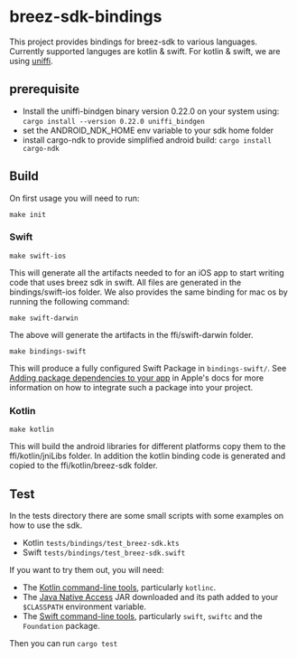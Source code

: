 # breez-sdk-bindings

This project provides bindings for breez-sdk to various languages.
Currently supported languges are kotlin & swift.
For kotlin & swift, we are using [uniffi](https://github.com/mozilla/uniffi-rs).

## prerequisite
* Install the uniffi-bindgen binary version 0.22.0 on your system using: ```cargo install --version 0.22.0 uniffi_bindgen```
* set the ANDROID_NDK_HOME env variable to your sdk home folder
* install cargo-ndk to provide simplified android build: ```cargo install cargo-ndk``` 

## Build

On first usage you will need to run:

```
make init
```

### Swift

```
make swift-ios
```

This will generate all the artifacts needed to for an iOS app to start writing code that uses breez sdk in swift.
All files are generated in the bindings/swift-ios folder.
We also provides the same binding for mac os by running the following command:

```
make swift-darwin
```

The above will generate the artifacts in the ffi/swift-darwin folder.

```
make bindings-swift
```

This will produce a fully configured Swift Package in `bindings-swift/`.
See [Adding package dependencies to your app](https://developer.apple.com/documentation/xcode/adding-package-dependencies-to-your-app) in Apple's docs for more information on how to integrate such a package into your project.

### Kotlin
```
make kotlin
```

This will build the android libraries for different platforms copy them to the ffi/kotlin/jniLibs folder.
In addition the kotlin binding code is generated and copied to the ffi/kotlin/breez-sdk folder.

## Test

In the tests directory there are some small scripts with some examples on how to use the sdk.
  * Kotlin `tests/bindings/test_breez-sdk.kts`
  * Swift `tests/bindings/test_breez-sdk.swift`  

If you want to try them out, you will need:

* The [Kotlin command-line tools](https://kotlinlang.org/docs/tutorials/command-line.html), particularly `kotlinc`.
* The [Java Native Access](https://github.com/java-native-access/jna#download) JAR downloaded and its path
  added to your `$CLASSPATH` environment variable.
* The [Swift command-line tools](https://swift.org/download/), particularly `swift`, `swiftc` and
  the `Foundation` package.

Then you can run ```cargo test```
